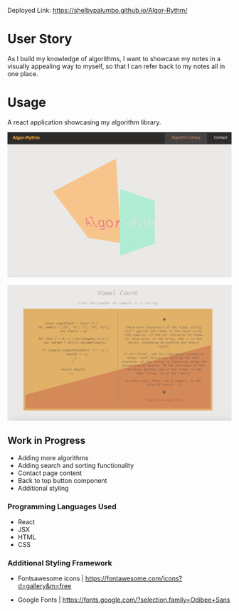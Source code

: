 Deployed Link: https://shelbypalumbo.github.io/Algor-Rythm/

# User Story

As I build my knowledge of algorithms, I want to showcase my notes in a visually appealing way to myself, so that I can refer back to my notes all in one place.

# Usage

A react application showcasing my algorithm library.

![Cover Page](src/images/homepage.png)

![Cover Page](src/images/algorithm.png)

## Work in Progress

- Adding more algorithms
- Adding search and sorting functionality
- Contact page content
- Back to top button component
- Additional styling

### Programming Languages Used

- React
- JSX
- HTML
- CSS

### Additional Styling Framework

- Fontsawesome icons | https://fontawesome.com/icons?d=gallery&m=free

- Google Fonts | https://fonts.google.com/?selection.family=Odibee+Sans
